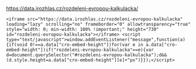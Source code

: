 https://data.irozhlas.cz/rozdeleni-evropou-kalkulacka/

`<iframe src="https://data.irozhlas.cz/rozdeleni-evropou-kalkulacka" loading="lazy" scrolling="no" frameborder="0" allowtransparency="true" style="width: 0; min-width: 100% !important;" height="730" id="rozdeleni-evropou-kalkulacka"></iframe> <script type="text/javascript">window.addEventListener("message",function(a){if(void 0!==a.data["cro-embed-height"])for(var e in a.data["cro-embed-height"])if("rozdeleni-evropou-kalkulacka"==e){var d=document.querySelector("#rozdeleni-evropou-kalkulacka");d&&(d.style.height=a.data["cro-embed-height"][e]+"px")}});</script>`